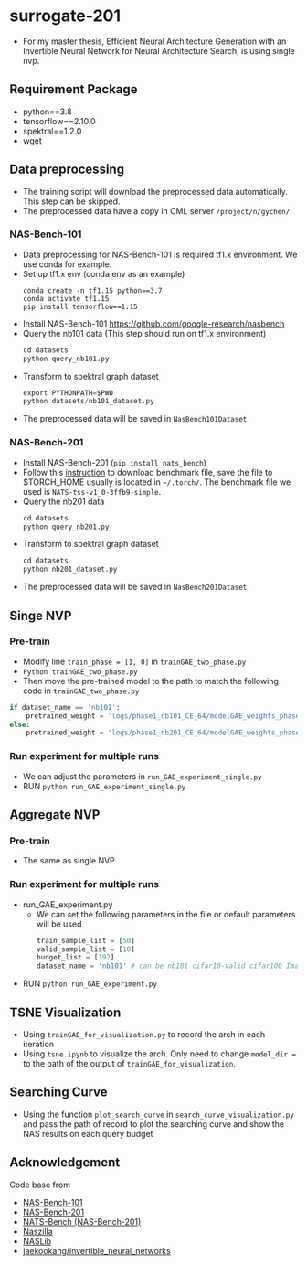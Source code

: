 # surrogate-201
- For my master thesis, Efficient Neural Architecture Generation with an Invertible Neural Network for Neural Architecture Search, is using single nvp.
## Requirement Package
- python==3.8
- tensorflow==2.10.0
- spektral==1.2.0
- wget
## Data preprocessing
- The training script will download the preprocessed data automatically. This step can be skipped.
- The preprocessed data have a copy in CML server `/project/n/gychen/`
### NAS-Bench-101
- Data preprocessing for NAS-Bench-101 is required tf1.x environment. We use conda for example.
- Set up tf1.x env (conda env as an example)
  ```
  conda create -n tf1.15 python==3.7
  conda activate tf1.15
  pip install tensorflow==1.15
  ```
- Install NAS-Bench-101 https://github.com/google-research/nasbench
- Query the nb101 data (This step should run on tf1.x environment)
  ```python
  cd datasets
  python query_nb101.py
  ```
- Transform to spektral graph dataset
  ```python
  export PYTHONPATH=$PWD
  python datasets/nb101_dataset.py
  ```
- The preprocessed data will be saved in `NasBench101Dataset`
### NAS-Bench-201
- Install NAS-Bench-201 (`pip install nats_bench`)
- Follow this [instruction](https://github.com/D-X-Y/NATS-Bench#preparation-and-download) to download benchmark file, save the file to $TORCH_HOME usually is located in `~/.torch/`. The benchmark file we used is `NATS-tss-v1_0-3ffb9-simple`.
- Query the nb201 data
  ```python
  cd datasets
  python query_nb201.py
  ```
- Transform to spektral graph dataset
  ```python
  cd datasets
  python nb201_dataset.py 
  ```
- The preprocessed data will be saved in `NasBench201Dataset`
## Singe NVP
### Pre-train
- Modify line `train_phase = [1, 0]` in `trainGAE_two_phase.py`
- `Python trainGAE_two_phase.py`
- Then move the pre-trained model to the path to match the following code in `trainGAE_two_phase.py`
```python
if dataset_name == 'nb101':
    pretrained_weight = 'logs/phase1_nb101_CE_64/modelGAE_weights_phase1'
else:
    pretrained_weight = 'logs/phase1_nb201_CE_64/modelGAE_weights_phase1'
```
### Run experiment for multiple runs
- We can adjust the parameters in `run_GAE_experiment_single.py`
- RUN `python run_GAE_experiment_single.py`

## Aggregate NVP
### Pre-train 
- The same as single NVP
### Run experiment for multiple runs
- run_GAE_experiment.py
  - We can set the following parameters in the file or default parameters will be used
      ```python 
      train_sample_list = [50]
      valid_sample_list = [10]
      budget_list = [192]
      dataset_name = 'nb101' # can be nb101 cifar10-valid cifar100 ImageNet16-120
      ```
- RUN `python run_GAE_experiment.py`
## TSNE Visualization
- Using `trainGAE_for_visualization.py` to record the arch in each iteration
- Using `tsne.ipynb` to visualize the arch. Only need to change `model_dir = ` to the path of the output of `trainGAE_for_visualization`.
## Searching Curve
- Using the function `plot_search_curve` in `search_curve_visualization.py` and pass the path of record to plot the searching curve and show the NAS results on each query budget
## Acknowledgement
Code base from
- [NAS-Bench-101](https://github.com/google-research/nasbench)
- [NAS-Bench-201](https://github.com/D-X-Y/NAS-Bench-201)
- [NATS-Bench (NAS-Bench-201)](https://github.com/D-X-Y/NATS-Bench)
- [Naszilla](https://github.com/naszilla/naszilla)
- [NASLib](https://github.com/automl/NASLib)
- [jaekookang/invertible_neural_networks](https://github.com/jaekookang/invertible_neural_networks)